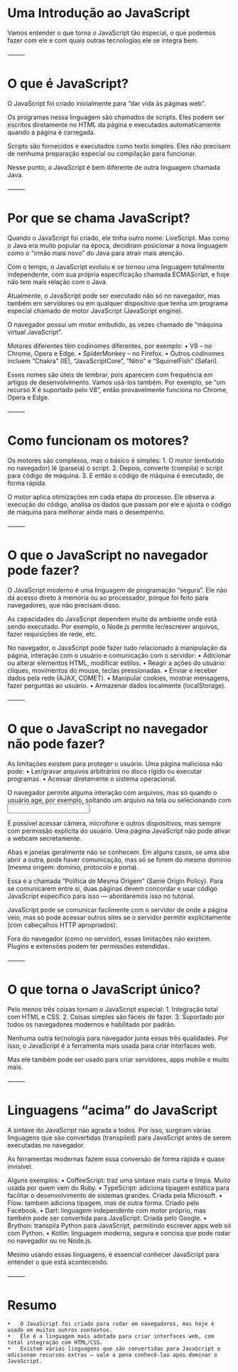 # Uma Introdução ao JavaScript

Vamos entender o que torna o JavaScript tão especial, o que podemos fazer com ele e com quais outras tecnologias ele se integra bem.

⸻

# O que é JavaScript?

O JavaScript foi criado inicialmente para “dar vida às páginas web”.

Os programas nessa linguagem são chamados de scripts. Eles podem ser escritos diretamente no HTML da página e executados automaticamente quando a página é carregada.

Scripts são fornecidos e executados como texto simples. Eles não precisam de nenhuma preparação especial ou compilação para funcionar.

Nesse ponto, o JavaScript é bem diferente de outra linguagem chamada Java.

⸻

# Por que se chama JavaScript?

Quando o JavaScript foi criado, ele tinha outro nome: LiveScript. Mas como o Java era muito popular na época, decidiram posicionar a nova linguagem como o “irmão mais novo” do Java para atrair mais atenção.

Com o tempo, o JavaScript evoluiu e se tornou uma linguagem totalmente independente, com sua própria especificação chamada ECMAScript, e hoje não tem mais relação com o Java.

Atualmente, o JavaScript pode ser executado não só no navegador, mas também em servidores ou em qualquer dispositivo que tenha um programa especial chamado de motor JavaScript (JavaScript engine).

O navegador possui um motor embutido, às vezes chamado de “máquina virtual JavaScript”.

Motores diferentes têm codinomes diferentes, por exemplo:
	•	V8 – no Chrome, Opera e Edge.
	•	SpiderMonkey – no Firefox.
	•	Outros codinomes incluem “Chakra” (IE), “JavaScriptCore”, “Nitro” e “SquirrelFish” (Safari).

Esses nomes são úteis de lembrar, pois aparecem com frequência em artigos de desenvolvimento. Vamos usá-los também. Por exemplo, se “um recurso X é suportado pelo V8”, então provavelmente funciona no Chrome, Opera e Edge.

⸻

# Como funcionam os motores?

Os motores são complexos, mas o básico é simples:
	1.	O motor (embutido no navegador) lê (parseia) o script.
	2.	Depois, converte (compila) o script para código de máquina.
	3.	E então o código de máquina é executado, de forma rápida.

O motor aplica otimizações em cada etapa do processo. Ele observa a execução do código, analisa os dados que passam por ele e ajusta o código de máquina para melhorar ainda mais o desempenho.

⸻

# O que o JavaScript no navegador pode fazer?

O JavaScript moderno é uma linguagem de programação “segura”. Ele não dá acesso direto à memória ou ao processador, porque foi feito para navegadores, que não precisam disso.

As capacidades do JavaScript dependem muito do ambiente onde está sendo executado. Por exemplo, o Node.js permite ler/escrever arquivos, fazer requisições de rede, etc.

No navegador, o JavaScript pode fazer tudo relacionado à manipulação da página, interação com o usuário e comunicação com o servidor:
	•	Adicionar ou alterar elementos HTML, modificar estilos.
	•	Reagir a ações do usuário: cliques, movimentos do mouse, teclas pressionadas.
	•	Enviar e receber dados pela rede (AJAX, COMET).
	•	Manipular cookies, mostrar mensagens, fazer perguntas ao usuário.
	•	Armazenar dados localmente (localStorage).

⸻

# O que o JavaScript no navegador não pode fazer?

As limitações existem para proteger o usuário. Uma página maliciosa não pode:
	•	Ler/gravar arquivos arbitrários no disco rígido ou executar programas.
	•	Acessar diretamente o sistema operacional.

O navegador permite alguma interação com arquivos, mas só quando o usuário age, por exemplo, soltando um arquivo na tela ou selecionando com <input>.

É possível acessar câmera, microfone e outros dispositivos, mas sempre com permissão explícita do usuário. Uma página JavaScript não pode ativar a webcam secretamente.

Abas e janelas geralmente não se conhecem. Em alguns casos, se uma aba abrir a outra, pode haver comunicação, mas só se forem do mesmo domínio (mesma origem: domínio, protocolo e porta).

Essa é a chamada “Política de Mesma Origem” (Same Origin Policy). Para se comunicarem entre si, duas páginas devem concordar e usar código JavaScript específico para isso — abordaremos isso no tutorial.

JavaScript pode se comunicar facilmente com o servidor de onde a página veio, mas só pode acessar outros sites se o servidor permitir explicitamente (com cabeçalhos HTTP apropriados).

Fora do navegador (como no servidor), essas limitações não existem. Plugins e extensões podem ter permissões estendidas.

⸻

# O que torna o JavaScript único?

Pelo menos três coisas tornam o JavaScript especial:
	1.	Integração total com HTML e CSS.
	2.	Coisas simples são fáceis de fazer.
	3.	Suportado por todos os navegadores modernos e habilitado por padrão.

Nenhuma outra tecnologia para navegador junta essas três qualidades. Por isso, o JavaScript é a ferramenta mais usada para criar interfaces web.

Mas ele também pode ser usado para criar servidores, apps mobile e muito mais.

⸻

# Linguagens “acima” do JavaScript

A sintaxe do JavaScript não agrada a todos. Por isso, surgiram várias linguagens que são convertidas (transpiled) para JavaScript antes de serem executadas no navegador.

As ferramentas modernas fazem essa conversão de forma rápida e quase invisível.

Alguns exemplos:
	•	CoffeeScript: traz uma sintaxe mais curta e limpa. Muito usada por quem vem do Ruby.
	•	TypeScript: adiciona tipagem estática para facilitar o desenvolvimento de sistemas grandes. Criada pela Microsoft.
	•	Flow: também adiciona tipagem, mas de outra forma. Criado pelo Facebook.
	•	Dart: linguagem independente com motor próprio, mas também pode ser convertida para JavaScript. Criada pelo Google.
	•	Brython: transpila Python para JavaScript, permitindo escrever apps web só com Python.
	•	Kotlin: linguagem moderna, segura e concisa que pode rodar no navegador ou no Node.js.

Mesmo usando essas linguagens, é essencial conhecer JavaScript para entender o que está acontecendo.

⸻

# Resumo
	•	O JavaScript foi criado para rodar em navegadores, mas hoje é usado em muitos outros contextos.
	•	Ele é a linguagem mais adotada para criar interfaces web, com total integração com HTML/CSS.
	•	Existem várias linguagens que são convertidas para JavaScript e adicionam recursos extras — vale a pena conhecê-las após dominar o JavaScript.
